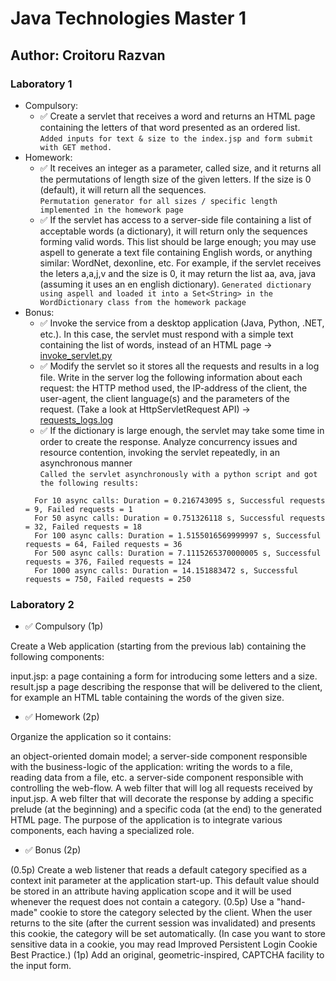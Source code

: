 # Java Technologies Master 1

## Author: Croitoru Razvan

### Laboratory 1

- Compulsory:
  - ✅ Create a servlet that receives a word and returns an HTML page containing the letters of that word presented as an ordered list.  
   ``Added inputs for text & size to the index.jsp and form submit with GET method.``
- Homework:
  - ✅ It receives an integer as a parameter, called size, and it returns all the permutations of length size of the given letters. If the size is 0 (default), it will return all the sequences.  
  ``Permutation generator for all sizes / specific length implemented in the homework page``
  - ✅ If the servlet has access to a server-side file containing a list of acceptable words (a dictionary), it will return only the sequences forming valid words. 
    This list should be large enough; you may use aspell to generate a text file containing English words, or anything similar: WordNet, dexonline, etc.
    For example, if the servlet receives the leters a,a,j,v and the size is 0, it may return the list aa, ava, java (assuming it uses an en english dictionary). 
  ``Generated dictionary using aspell and loaded it into a Set<String> in the WordDictionary class from the homework package``
- Bonus:
  - ✅ Invoke the service from a desktop application (Java, Python, .NET, etc.).
    In this case, the servlet must respond with a simple text containing the list of words, instead of an HTML page -> [invoke_servlet.py](Laboratory1/scripts/invoke_servlet.py)
  - ✅ Modify the servlet so it stores all the requests and results in a log file.
  Write in the server log the following information about each request: the HTTP method used, the IP-address of the client, the user-agent, the client language(s) and the parameters of the request. (Take a look at HttpServletRequest API) -> [requests_logs.log](Laboratory1/logs/requests_logs.log)
  - ✅ If the dictionary is large enough, the servlet may take some time in order to create the response.
    Analyze concurrency issues and resource contention, invoking the servlet repeatedly, in an asynchronous manner  
  ``Called the servlet asynchronously with a python script and got the following results:``
  ```
    For 10 async calls: Duration = 0.216743095 s, Successful requests = 9, Failed requests = 1
    For 50 async calls: Duration = 0.751326118 s, Successful requests = 32, Failed requests = 18
    For 100 async calls: Duration = 1.5155016569999997 s, Successful requests = 64, Failed requests = 36
    For 500 async calls: Duration = 7.1115265370000005 s, Successful requests = 376, Failed requests = 124
    For 1000 async calls: Duration = 14.151883472 s, Successful requests = 750, Failed requests = 250
    ```
    
### Laboratory 2
- ✅ Compulsory (1p)

Create a Web application (starting from the previous lab) containing the following components:

input.jsp: a page containing a form for introducing some letters and a size.
result.jsp a page describing the response that will be delivered to the client, for example an HTML table containing the words of the given size.
- ✅ Homework (2p)

Organize the application so it contains:

an object-oriented domain model;
a server-side component responsible with the business-logic of the application: writing the words to a file, reading data from a file, etc.
a server-side component responsible with controlling the web-flow.
A web filter that will log all requests received by input.jsp.
A web filter that will decorate the response by adding a specific prelude (at the beginning) and a specific coda (at the end) to the generated HTML page.
The purpose of the application is to integrate various components, each having a specialized role.

- ✅ Bonus (2p)

(0.5p) Create a web listener that reads a default category specified as a context init parameter at the application start-up. This default value should be stored in an attribute having application scope and it will be used whenever the request does not contain a category.
(0.5p) Use a "hand-made" cookie to store the category selected by the client. When the user returns to the site (after the current session was invalidated) and presents this cookie, the category will be set automatically.
(In case you want to store sensitive data in a cookie, you may read Improved Persistent Login Cookie Best Practice.)
(1p) Add an original, geometric-inspired, CAPTCHA facility to the input form.

